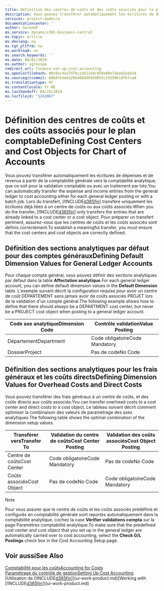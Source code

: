 ```yaml
---
title: Définition des centres de coûts et des coûts associés pour le plan comptable | Microsoft Docs
description: Vous pouvez transférer automatiquement les écritures de dépenses et de revenus à partir de la comptabilité générale vers la comptabilité analytique, que ce soit pour la validation comptable ou avec un traitement par lots. Lors du transfert, le système transfère uniquement les écritures déjà liées à un centre de coûts ou aux coûts associés. Pour préparer un transfert pertinent, assurez-vous que les centres de coûts et les coûts associés sont définis correctement.
services: project-madeira
documentationcenter: ''
author: SorenGP
ms.service: dynamics365-business-central
ms.topic: article
ms.devlang: na
ms.tgt_pltfrm: na
ms.workload: na
ms.search.keywords: ''
ms.date: 04/01/2019
ms.author: sgroespe
redirect_url: finance-set-up-cost-accounting
ms.openlocfilehash: 00c0ac4a37476c2ab21ddc850e80e7abeb5eda18
ms.sourcegitcommit: 60b87e5eb32bb408dd65b9855c29159b1dfbfca8
ms.translationtype: HT
ms.contentlocale: fr-BE
ms.lasthandoff: 04/29/2019
ms.locfileid: "1242067"
---
```

# <a name="defining-cost-centers-and-cost-objects-for-chart-of-accounts"></a><span data-ttu-id="51d0b-105">Définition des centres de coûts et des coûts associés pour le plan comptable</span><span class="sxs-lookup"><span data-stu-id="51d0b-105">Defining Cost Centers and Cost Objects for Chart of Accounts</span></span>
<span data-ttu-id="51d0b-106">Vous pouvez transférer automatiquement les écritures de dépenses et de revenus à partir de la comptabilité générale vers la comptabilité analytique, que ce soit pour la validation comptable ou avec un traitement par lots.</span><span class="sxs-lookup"><span data-stu-id="51d0b-106">You can automatically transfer the expense and income entries from the general ledger to cost accounting either for each general ledger posting or with a batch job.</span></span> <span data-ttu-id="51d0b-107">Lors du transfert, [!INCLUDE[d365fin](includes/d365fin_md.md)] transfère uniquement les écritures déjà liées à un centre de coûts ou aux coûts associés.</span><span class="sxs-lookup"><span data-stu-id="51d0b-107">When you do the transfer, [!INCLUDE[d365fin](includes/d365fin_md.md)] only transfers the entries that are already linked to a cost center or a cost object.</span></span> <span data-ttu-id="51d0b-108">Pour préparer un transfert pertinent, assurez-vous que les centres de coûts et les coûts associés sont définis correctement.</span><span class="sxs-lookup"><span data-stu-id="51d0b-108">To establish a meaningful transfer, you must ensure that the cost centers and cost objects are correctly defined.</span></span>  

## <a name="defining-default-dimension-values-for-general-ledger-accounts"></a><span data-ttu-id="51d0b-109">Définition des sections analytiques par défaut pour des comptes généraux</span><span class="sxs-lookup"><span data-stu-id="51d0b-109">Defining Default Dimension Values for General Ledger Accounts</span></span>  
<span data-ttu-id="51d0b-110">Pour chaque compte général, vous pouvez définir des sections analytiques par défaut dans la table **Affectation analytique**.</span><span class="sxs-lookup"><span data-stu-id="51d0b-110">For each general ledger account, you can define default dimension values in the **Default Dimension** table.</span></span> <span data-ttu-id="51d0b-111">L'exemple suivant décrit la configuration requise pour avoir un centre de coût DÉPARTEMENT sans jamais avoir de coûts associés PROJET lors de la validation d'un compte général.</span><span class="sxs-lookup"><span data-stu-id="51d0b-111">The following example shows how to define that there should always be a DEPARTMENT cost center, but never be a PROJECT cost object when posting to a general ledger account.</span></span>  

|<span data-ttu-id="51d0b-112">**Code axe analytique**</span><span class="sxs-lookup"><span data-stu-id="51d0b-112">**Dimension Code**</span></span>|<span data-ttu-id="51d0b-113">**Contrôle validation**</span><span class="sxs-lookup"><span data-stu-id="51d0b-113">**Value Posting**</span></span>|  
|------------------------------------------|-----------------------------------------|  
|<span data-ttu-id="51d0b-114">Département</span><span class="sxs-lookup"><span data-stu-id="51d0b-114">Department</span></span>|<span data-ttu-id="51d0b-115">Code obligatoire</span><span class="sxs-lookup"><span data-stu-id="51d0b-115">Code Mandatory</span></span>|  
|<span data-ttu-id="51d0b-116">Dossier</span><span class="sxs-lookup"><span data-stu-id="51d0b-116">Project</span></span>|<span data-ttu-id="51d0b-117">Pas de code</span><span class="sxs-lookup"><span data-stu-id="51d0b-117">No Code</span></span>|  

## <a name="defining-dimension-values-for-overhead-costs-and-direct-costs"></a><span data-ttu-id="51d0b-118">Définition des sections analytiques pour les frais généraux et les coûts directs</span><span class="sxs-lookup"><span data-stu-id="51d0b-118">Defining Dimension Values for Overhead Costs and Direct Costs</span></span>  
 <span data-ttu-id="51d0b-119">Vous pouvez transférer des frais généraux à un centre de coûts, et des coûts directs aux coûts associés.</span><span class="sxs-lookup"><span data-stu-id="51d0b-119">You can transfer overhead costs to a cost center and direct costs to a cost object.</span></span> <span data-ttu-id="51d0b-120">Le tableau suivant décrit comment optimiser la combinaison des valeurs de paramétrage des axes analytiques.</span><span class="sxs-lookup"><span data-stu-id="51d0b-120">The following table shows the optimal combination of the dimension setup values.</span></span>  

|<span data-ttu-id="51d0b-121">Transférer vers</span><span class="sxs-lookup"><span data-stu-id="51d0b-121">Transfer To</span></span>|<span data-ttu-id="51d0b-122">Validation du centre de coûts</span><span class="sxs-lookup"><span data-stu-id="51d0b-122">Cost Center Posting</span></span>|<span data-ttu-id="51d0b-123">Validation des coûts associés</span><span class="sxs-lookup"><span data-stu-id="51d0b-123">Cost Object Posting</span></span>|  
|-----------------|-------------------------|-------------------------|  
|<span data-ttu-id="51d0b-124">Centre de coûts</span><span class="sxs-lookup"><span data-stu-id="51d0b-124">Cost Center</span></span>|<span data-ttu-id="51d0b-125">Code obligatoire</span><span class="sxs-lookup"><span data-stu-id="51d0b-125">Code Mandatory</span></span>|<span data-ttu-id="51d0b-126">Pas de code</span><span class="sxs-lookup"><span data-stu-id="51d0b-126">No Code</span></span>|  
|<span data-ttu-id="51d0b-127">Coûts associés</span><span class="sxs-lookup"><span data-stu-id="51d0b-127">Cost Object</span></span>|<span data-ttu-id="51d0b-128">Pas de code</span><span class="sxs-lookup"><span data-stu-id="51d0b-128">No Code</span></span>|<span data-ttu-id="51d0b-129">Code obligatoire</span><span class="sxs-lookup"><span data-stu-id="51d0b-129">Code Mandatory</span></span>|  

> [!NOTE]  
>  <span data-ttu-id="51d0b-130">Pour vous assurer que le centre de coûts et les coûts associés prédéfinis et configurés en comptabilité générale sont reportés automatiquement dans la comptabilité analytique, cochez la case **Vérifier validations compta** sur la page Paramètres comptabilité analytique.</span><span class="sxs-lookup"><span data-stu-id="51d0b-130">To make sure that the predefined cost center and cost object that you set up in the general ledger are automatically carried over to cost accounting, select the **Check G/L Postings** check box in the Cost Accounting Setup page.</span></span>  

## <a name="see-also"></a><span data-ttu-id="51d0b-131">Voir aussi</span><span class="sxs-lookup"><span data-stu-id="51d0b-131">See Also</span></span>  
[<span data-ttu-id="51d0b-132">Comptabilité pour les coûts</span><span class="sxs-lookup"><span data-stu-id="51d0b-132">Accounting for Costs</span></span>](finance-manage-cost-accounting.md)  
[<span data-ttu-id="51d0b-133">Paramétrage du contrôle de gestion</span><span class="sxs-lookup"><span data-stu-id="51d0b-133">Setting Up Cost Accounting</span></span>](finance-set-up-cost-accounting.md)  
<span data-ttu-id="51d0b-134">[Utilisation de [!INCLUDE[d365fin](includes/d365fin_md.md)]](ui-work-product.md)</span><span class="sxs-lookup"><span data-stu-id="51d0b-134">[Working with [!INCLUDE[d365fin](includes/d365fin_md.md)]](ui-work-product.md)</span></span>
